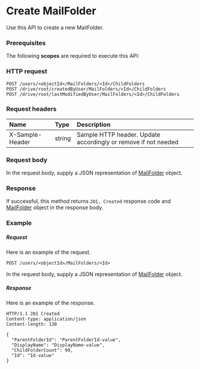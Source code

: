 # Create MailFolder

Use this API to create a new MailFolder.
### Prerequisites
The following **scopes** are required to execute this API: 
### HTTP request
<!-- { "blockType": "ignored" } -->
```http
POST /users/<objectId>/MailFolders/<Id>/ChildFolders
POST /drive/root/createdByUser/MailFolders/<Id>/ChildFolders
POST /drive/root/lastModifiedByUser/MailFolders/<Id>/ChildFolders

```
### Request headers
| Name       | Type | Description|
|:---------------|:--------|:----------|
| X-Sample-Header  | string  | Sample HTTP header. Update accordingly or remove if not needed|

### Request body
In the request body, supply a JSON representation of [MailFolder](../resources/mailfolder.md) object.


### Response
If successful, this method returns `201, Created` response code and [MailFolder](../resources/mailfolder.md) object in the response body.

### Example
##### Request
Here is an example of the request.
<!-- {
  "blockType": "request",
  "name": "create_mailfolder_from_mailfolder"
}-->
```http
POST /users/<objectId>/MailFolders/<Id>
```
In the request body, supply a JSON representation of [MailFolder](../resources/mailfolder.md) object.
##### Response
Here is an example of the response.
<!-- {
  "blockType": "response",
  "truncated": false,
  "@odata.type": "microsoft.graph.mailfolder"
} -->
```http
HTTP/1.1 201 Created
Content-type: application/json
Content-length: 130

{
  "ParentFolderId": "ParentFolderId-value",
  "DisplayName": "DisplayName-value",
  "ChildFolderCount": 99,
  "Id": "Id-value"
}
```

<!-- uuid: 93713206-fa02-48df-97bb-72304b6d766e
2015-10-25 12:56:09 UTC -->
<!-- {
  "type": "#page.annotation",
  "description": "Create MailFolder",
  "keywords": "",
  "section": "documentation",
  "tocPath": ""
}-->